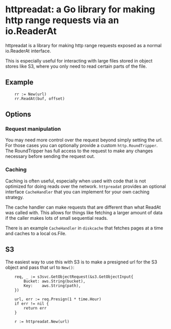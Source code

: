 # httpreadat: a Go library for making http range requests via an io.ReaderAt

httpreadat is a library for making http range requests exposed as a normal io.ReaderAt
interface.

This is especially useful for interacting with large files stored in object stores like S3,
where you only need to read certain parts of the file.

## Example

```
	rr := New(url)
	rr.ReadAt(buf, offset)
```

## Options

### Request manipulation

You may need more control over the request beyond simply setting the url. For those cases
you can optionally provide a custom `http.RoundTripper`. The RoundTripper has full access
to the request to make any changes necessary before sending the request out.

### Caching

Caching is often useful, especially when used with code that is not optimized for doing
reads over the network. `httpreadat` provides an optional interface `CacheHandler` that
you can implement for your own caching strategy.

The cache handler can make requests that are different than what ReadAt was called with.
This allows for things like fetching a larger amount of data if the caller makes lots
of small sequential reads.

There is an example `CacheHandler` in `diskcache` that fetches pages at a time and
caches to a local os.File.

## S3

The easiest way to use this with S3 is to make a presigned url for the S3 object and
pass that url to `New()`:

```
	req, _ := s3svc.GetObjectRequest(&s3.GetObjectInput{
		Bucket: aws.String(bucket),
		Key:    aws.String(path),
	})

	url, err := req.Presign(1 * time.Hour)
	if err != nil {
		return err
	}

	r := httpreadat.New(url)
```
